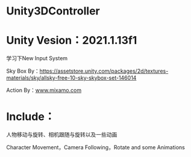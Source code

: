 # Unity3DController

# Unity Vesion：2021.1.13f1

学习下New Input System

Sky Box By：https://assetstore.unity.com/packages/2d/textures-materials/sky/allsky-free-10-sky-skybox-set-146014

Action By：www.mixamo.com

# Include：

人物移动与旋转、相机跟随与旋转以及一些动画

Character Movement，Camera Following，Rotate and some Animations

